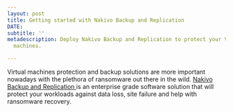 ```yaml
---
layout: post
title: Getting started with Nakivo Backup and Replication
DATE: 
subtitle: ''
metadescription: Deploy Nakivo Backup and Replication to protect your VMware virtual
  machines.

---
```

Virtual machines protection and backup solutions are more important nowadays with the plethora of ransomware out there in the wild. [Nakivo Backup and Replication ](https://www.vxav.fr/2021-09-27-nakivo-backup-and-replication-for-vmware-and-more/)is an enterprise grade software solution that will protect your workloads against data loss, site failure and help with ransomware recovery.